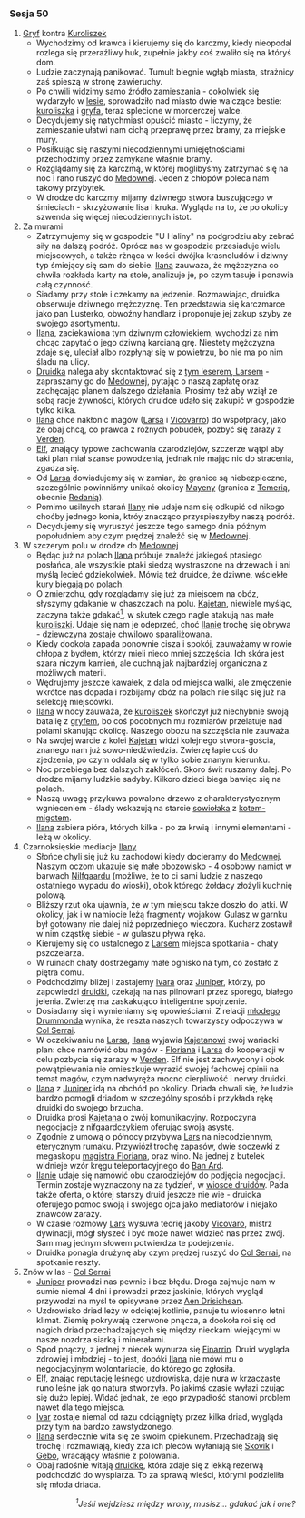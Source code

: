 ### Sesja 50
1. [Gryf](#b_gryf) kontra [Kuroliszek](#b_kuroliszek)
    - Wychodzimy od krawca i kierujemy się do karczmy, kiedy nieopodal rozlega się przeraźliwy huk, zupełnie jakby coś zwaliło się na któryś dom.
    - Ludzie zaczynają panikować. Tumult biegnie wgłąb miasta, strażnicy zaś spieszą w stronę zawieruchy.
    - Po chwili widzimy samo źródło zamieszania - cokolwiek się wydarzyło w [lesie](#l_brokilon), sprowadziło nad miasto dwie walczące bestie: [kuroliszka](#b_kuroliszek) i [gryfa](#b_gryf), teraz splecione w morderczej walce.
    - Decydujemy się natychmiast opuścić miasto - liczymy, że zamieszanie ułatwi nam cichą przeprawę przez bramy, za miejskie mury.
    - Posiłkując się naszymi niecodziennymi umiejętnościami przechodzimy przez zamykane właśnie bramy.
    - Rozglądamy się za karczmą, w której moglibyśmy zatrzymać się na noc i rano ruszyć do [Medownej](#l_medowna). Jeden z chłopów poleca nam takowy przybytek.
    - W drodze do karczmy mijamy dziwnego stwora buszującego w śmieciach - skrzyżowanie lisa i kruka. Wygląda na to, że po okolicy szwenda się więcej niecodziennych istot.
2. Za murami
    - Zatrzymujemy się w gospodzie "U Haliny" na podgrodziu aby zebrać siły na dalszą podróż. Oprócz nas w gospodzie przesiaduje wielu miejscowych, a także rżnąca w kości dwójka krasnoludów i dziwny typ śmiejący się sam do siebie. [Ilana](#g_ilana) zauważa, że mężczyzna co chwila rozkłada karty na stole, analizuje je, po czym tasuje i ponawia całą czynność.
    - Siadamy przy stole i czekamy na jedzenie. Rozmawiając, druidka obserwuje dziwnego mężczyznę. Ten przedstawia się karczmarce jako pan Lusterko, obwoźny handlarz i proponuje jej zakup szyby ze swojego asortymentu.
    - [Ilana](#g_ilana), zaciekawiona tym dziwnym człowiekiem, wychodzi za nim chcąc zapytać o jego dziwną karcianą grę. Niestety mężczyzna zdaje się, uleciał albo rozpłynął się w powietrzu, bo nie ma po nim śladu na ulicy. 
    - [Druidka](#g_ilana) nalega aby skontaktować się z [tym leserem, Larsem](#p_lars) - zapraszamy go do [Medownej](#l_medowna), pytając o naszą zapłatę oraz zachęcając planem dalszego działania. Prosimy też aby wziął ze sobą racje żywności, których druidce udało się zakupić w gospodzie tylko kilka.
    - [Ilana](#g_ilana) chce nakłonić magów ([Larsa](#p_lars) i [Vicovarro](#p_florian_z_vicovaro)) do współpracy, jako że obaj chcą, co prawda z różnych pobudek, pozbyć się zarazy z [Verden](#l_verden). 
    - [Elf](#g_kajetan), znający typowe zachowania czarodziejów, szczerze wątpi aby taki plan miał szanse powodzenia, jednak nie mając nic do stracenia, zgadza się.
    - Od [Larsa](#p_lars) dowiadujemy się w zamian, że granice są niebezpieczne, szczególnie powinniśmy unikać okolicy [Mayeny](#l_mayena) (granica z [Temerią](#l_temeria), obecnie [Redanią](#l_redania)).
    - Pomimo usilnych starań [Ilany](#g_ilana) nie udaje nam się odkupić od nikogo choćby jednego konia, ktróy znacząco przyspieszyłby naszą podróż.
    - Decydujemy się wyruszyć jeszcze tego samego dnia późnym popołudniem aby czym prędzej znaleźć się w [Medownej](#l_medowna).
3. W szczerym polu w drodze do [Medownej](#l_medowna)
    - Będąc już na polach [Ilana](#g_ilana) próbuje znaleźć jakiegoś ptasiego posłańca, ale wszystkie ptaki siedzą wystraszone na drzewach i ani myślą lecieć gdziekolwiek. Mówią też druidce, że dziwne, wściekłe kury biegają po polach.
    - O zmierzchu, gdy rozglądamy się już za miejscem na obóz, słyszymy gdakanie w chaszczach na polu. [Kajetan](#g_kajetan), niewiele myśląc, zaczyna także gdakać[<sup>1</sup>](#ad1), w skutek czego nagle atakują nas małe [kuroliszki](#b_kuroliszek). Udaje się nam je odeprzeć, choć [Ilanie](#g_ilana) trochę się obrywa - dziewczyna zostaje chwilowo sparaliżowana.
    - Kiedy dookoła zapada ponownie cisza i spokój, zauważamy w rowie chłopa z bydłem, którzy mieli nieco mniej szczęścia. Ich skóra jest szara niczym kamień, ale cuchną jak najbardziej organiczna z możliwych materii.
    - Wędrujemy jeszcze kawałek, z dala od miejsca walki, ale zmęczenie wkrótce nas dopada i rozbijamy obóz na polach nie siląc się już na selekcję miejscówki.
    - [Ilana](#g_ilana) w nocy zauważa, że [kuroliszek](#b_kuroliszek) skończył już niechybnie swoją batalię z [gryfem](#b_gryf), bo coś podobnych mu rozmiarów przelatuje nad polami skanując okolicę. Naszego obozu na szczęścia nie zauważa.
    - Na swojej warcie z kolei [Kajetan](#g_kajetan) widzi kolejnego stwora-gościa, znanego nam już sowo-niedźwiedzia. Zwierzę łapie coś do zjedzenia, po czym oddala się w tylko sobie znanym kierunku.
    - Noc przebiega bez dalszych zakłóceń. Skoro świt ruszamy dalej. Po drodze mijamy ludzkie sadyby. Kilkoro dzieci biega bawiąc się na polach.
    - Naszą uwagę przykuwa powalone drzewo z charakterystycznym wgnieceniem - ślady wskazują na starcie [sowiołaka](#b_sowiolak) z [kotem-migotem](#b_migot).
    - [Ilana](#g_ilana) zabiera pióra, których kilka - po za krwią i innymi elementami - leżą w okolicy.
3. Czarnoksięskie mediacje [Ilany](#g_ilana)
    - Słońce chyli się już ku zachodowi kiedy docieramy do [Medownej](#l_medowna). Naszym oczom ukazuje się małe obozowisko - 4 osobowy namiot w barwach [Nilfgaardu](#l_nilfgaard) (możliwe, że to ci sami ludzie z naszego ostatniego wypadu do wioski), obok którego żołdacy złożyli kuchnię polową.
    - Bliższy rzut oka ujawnia, że w tym miejscu także doszło do jatki. W okolicy, jak i w namiocie leżą fragmenty wojaków. Gulasz w garnku był gotowany nie dalej niż poprzedniego wieczora. Kucharz zostawił w nim cząstkę siebie - w gulaszu pływa ręka.
    - Kierujemy się do ustalonego z [Larsem](#p_lars) miejsca spotkania - chaty pszczelarza.
    - W ruinach chaty dostrzegamy małe ognisko na tym, co zostało z piętra domu.
    - Podchodzimy bliżej i zastajemy [Ivara](#p_ivar) oraz [Juniper](#p_juniper), którzy, po zapowiedzi [druidki](#g_ilana), czekają na nas pilnowani przez sporego, białego jelenia. Zwierzę ma zaskakująco inteligentne spojrzenie.
    - Dosiadamy się i wymieniamy się opowieściami. Z relacji [młodego Drummonda](#p_ivar) wynika, że reszta naszych towarzyszy odpoczywa w [Col Serrai](#l_col_serrai).
    - W oczekiwaniu na [Larsa](#p_lars), [Ilana](#g_ilana) wyjawia [Kajetanowi](#g_kajetan) swój wariacki plan: chce namówić obu magów - [Floriana](#p_florian_z_vicovaro) i [Larsa](#p_lars) do kooperacji w celu pozbycia się zarazy w [Verden](#l_verden). Elf nie jest zachwycony i obok powątpiewania nie omieszkuje wyrazić swojej fachowej opinii na temat magów, czym nadwyręża mocno cierpliwość i nerwy druidki.
    - [Ilana](#g_ilana) z [Juniper](#p_juniper) idą na obchód po okolicy. Driada chwali się, że ludzie bardzo pomogli driadom w szczególny sposób i przykłada rękę druidki do swojego brzucha.
    - Druidka prosi [Kajetana](#g_kajetan) o zwój komunikacyjny. Rozpoczyna negocjacje z nifgaardczykiem oferując swoją asystę.
    - Zgodnie z umową o północy przybywa [Lars](#p_lars)  na niecodziennym, eterycznym rumaku. Przywiózł trochę zapasów, dwie soczewki z megaskopu [magistra Floriana](#p_florian_z_vicovaro), oraz wino. Na jednej z butelek widnieje wzór kręgu teleportacyjnego do [Ban Ard](#l_ban_ard).
    - [Ilanie](#g_ilana) udaje się namówić obu czarodziejów do podjęcia negocjacji. Termin zostaje wyznaczony na za tydzień, w [wiosce druidów](#l_wioska). Pada także oferta, o której starszy druid jeszcze nie wie - druidka oferujego pomoc swoją i swojego ojca jako mediatorów i niejako znawców zarazy.
    - W czasie rozmowy [Lars](#p_lars) wysuwa teorię jakoby [Vicovaro](#p_florian_z_vicovaro), mistrz dywinacji, mógł słyszeć i być może nawet widzieć nas przez zwój. Sam mag jednym słowem potwierdza te podejrzenia.
    - Druidka ponagla drużynę aby czym prędzej ruszyć do [Col Serrai](#l_col_serrai), na spotkanie reszty.
4. Znów w las - [Col Serrai](#l_col_serrai)
    - [Juniper](#p_juniper) prowadzi nas pewnie i bez błędu. Droga zajmuje nam w sumie niemal 4 dni i prowadzi przez jaskinie, których wygląd przywodzi na myśl te opisywane przez [Aen Drisichean](#r_aen_drisichean).
    - Uzdrowisko driad leży w odciętej kotlinie, panuje tu wiosenno letni klimat. Ziemię pokrywają czerwone pnącza, a dookoła roi się od nagich driad przechadzających się między nieckami wiejącymi w nasze nozdrza siarką i minerałami.
    - Spod pnączy, z jednej z niecek wynurza się [Finarrin](#p_druid_finarrin). Druid wygląda zdrowiej i młodziej - to jest, dopóki [Ilana](#g_ilana) nie mówi mu o negocjacyjnym wolontariacie, do którego go zgłosiła.
    - [Elf](#g_kajetan), znając reputację [leśnego uzdrowiska](#l_col_serrai), daje nura w krzaczaste runo leśne jak go natura stworzyła. Po jakimś czasie wyłazi czując się dużo lepiej. Widać jednak, że jego przypadłość stanowi problem nawet dla tego miejsca.
    - [Ivar](#p_ivar) zostaje niemal od razu odciągnięty przez kilka driad, wygląda przy tym na bardzo zawstydzonego.
    - [Ilana](#g_ilana) serdecznie wita się ze swoim opiekunem. Przechadzają się trochę i rozmawiają, kiedy zza ich pleców wyłaniają się [Skovik](#p_skovik) i [Gebo](#p_gebo), wracający właśnie z polowania.
    - Obaj radośnie witają [druidkę](#g_ilana), która zdaje się z lekką rezerwą podchodzić do wyspiarza. To za sprawą wieści, którymi podzieliła się młoda driada.
<div align="right"><i><a id='ad1'></a><sup>1</sup>Jeśli wejdziesz między wrony, musisz... gdakać jak i one?</i></div>